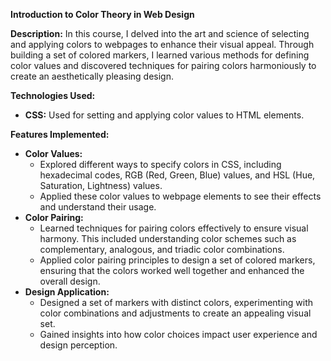 <p><strong>Introduction to Color Theory in Web Design</strong></p>

<p><strong>Description:</strong>  
In this course, I delved into the art and science of selecting and applying colors to webpages to enhance their visual appeal. Through building a set of colored markers, I learned various methods for defining color values and discovered techniques for pairing colors harmoniously to create an aesthetically pleasing design.</p>

<p><strong>Technologies Used:</strong></p>
<ul>
  <li><strong>CSS:</strong> Used for setting and applying color values to HTML elements.</li>
</ul>

<p><strong>Features Implemented:</strong></p>
<ul>
  <li><strong>Color Values:</strong>
    <ul>
      <li>Explored different ways to specify colors in CSS, including hexadecimal codes, RGB (Red, Green, Blue) values, and HSL (Hue, Saturation, Lightness) values.</li>
      <li>Applied these color values to webpage elements to see their effects and understand their usage.</li>
    </ul>
  </li>
  <li><strong>Color Pairing:</strong>
    <ul>
      <li>Learned techniques for pairing colors effectively to ensure visual harmony. This included understanding color schemes such as complementary, analogous, and triadic color combinations.</li>
      <li>Applied color pairing principles to design a set of colored markers, ensuring that the colors worked well together and enhanced the overall design.</li>
    </ul>
  </li>
  <li><strong>Design Application:</strong>
    <ul>
      <li>Designed a set of markers with distinct colors, experimenting with color combinations and adjustments to create an appealing visual set.</li>
      <li>Gained insights into how color choices impact user experience and design perception.</li>
    </ul>
  </li>
</ul>
